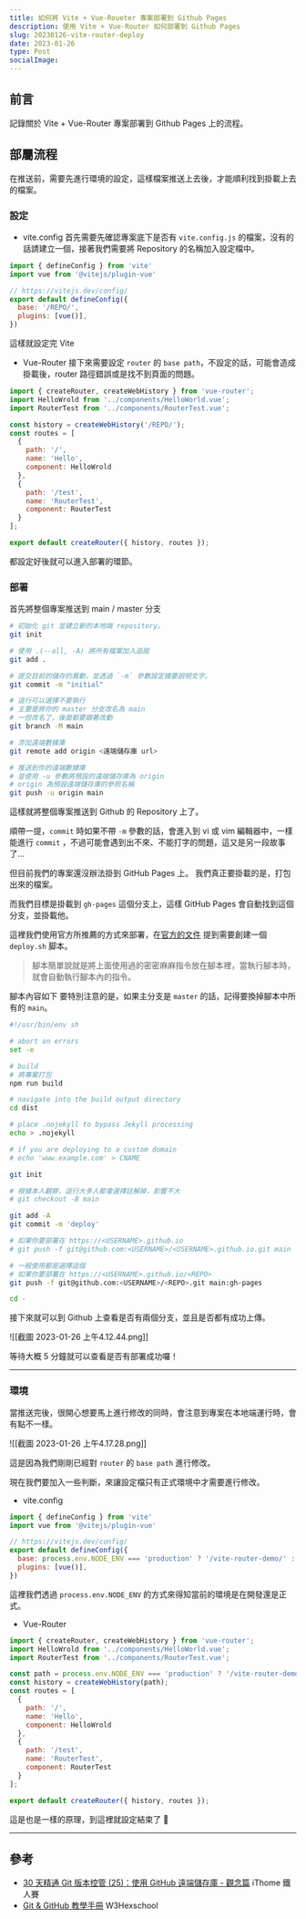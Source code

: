 ```yaml
---
title: 如何將 Vite + Vue-Roueter 專案部署到 Github Pages
description: 使用 Vite + Vue-Router 如何部署到 Github Pages
slug: 20230126-vite-router-deploy
date: 2023-01-26
type: Post
socialImage:
---
```


## 前言

記錄關於 Vite + Vue-Router 專案部署到 Github Pages 上的流程。

## 部屬流程

在推送前，需要先進行環境的設定，這樣檔案推送上去後，才能順利找到掛載上去的檔案。

### 設定

- vite.config
  首先需要先確認專案底下是否有 `vite.config.js` 的檔案，沒有的話請建立一個，接著我們需要將 Repository 的名稱加入設定檔中。
  
```javascript showLineNumbers {6}
import { defineConfig } from 'vite'
import vue from '@vitejs/plugin-vue'

// https://vitejs.dev/config/
export default defineConfig({
  base: '/REPO/',
  plugins: [vue()],
})

```

這樣就設定完 Vite

- Vue-Router
  接下來需要設定 `router` 的 `base path`，不設定的話，可能會造成掛載後，router 路徑錯誤或是找不到頁面的問題。

```javascript showLineNumbers {5}
import { createRouter, createWebHistory } from 'vue-router';
import HelloWrold from '../components/HelloWorld.vue';
import RouterTest from '../components/RouterTest.vue';

const history = createWebHistory('/REPO/');
const routes = [
  {
    path: '/',
    name: 'Hello',
    component: HelloWrold
  },
  {
    path: '/test',
    name: 'RouterTest',
    component: RouterTest
  }
];

export default createRouter({ history, routes });

```

都設定好後就可以進入部署的環節。

### 部署

首先將整個專案推送到 main / master 分支

```bash showLineNumbers {13, 16, 21}
# 初始化 git 並建立新的本地端 repository。
git init

# 使用 .(--all, -A) 將所有檔案加入追蹤
git add .

# 提交目前的儲存的異動，並透過 `-m` 參數設定摘要說明文字。
git commit -m "initial"

# 這行可以選擇不要執行
# 主要是將你的 master 分支改名為 main
# 一但改名了，後面都要跟著改動
git branch -M main

# 添加遠端數據庫
git remote add origin <遠端儲存庫 url>

# 推送到你的遠端數據庫
# 並使用 -u 參數將預設的遠端儲存庫為 origin
# origin 為預設遠端儲存庫的參照名稱
git push -u origin main
```

這樣就將整個專案推送到 Github 的 Repository 上了。

順帶一提，`commit` 時如果不帶 `-m` 參數的話，會進入到 vi 或 vim 編輯器中，一樣能進行 `commit` ，不過可能會遇到出不來、不能打字的問題，這又是另一段故事了...

但目前我們的專案還沒辦法掛到 GitHub Pages 上。
我們真正要掛載的是，打包出來的檔案。

而我們目標是掛載到 `gh-pages` 這個分支上，這樣 GitHub Pages 會自動找到這個分支，並掛載他。

這裡我們使用官方所推薦的方式來部署，在[官方的文件](https://vitejs.dev/guide/static-deploy.html#github-pages) 提到需要創建一個 `deploy.sh` 脚本。

>腳本簡單說就是將上面使用過的密密麻麻指令放在腳本裡，當執行腳本時，就會自動執行腳本內的指令。

腳本內容如下
要特別注意的是，如果主分支是 `master` 的話，記得要換掉腳本中所有的 `main`。

```bash showLineNumbers {32}
#!/usr/bin/env sh

# abort on errors
set -e

# build
# 將專案打包
npm run build

# navigate into the build output directory
cd dist

# place .nojekyll to bypass Jekyll processing
echo > .nojekyll

# if you are deploying to a custom domain
# echo 'www.example.com' > CNAME

git init

# 根據本人觀察，這行大多人都會選擇註解掉，影響不大
# git checkout -B main

git add -A
git commit -m 'deploy'

# 如果你要部署在 https://<USERNAME>.github.io
# git push -f git@github.com:<USERNAME>/<USERNAME>.github.io.git main

# 一般使用都是選擇這個
# 如果你要部署在 https://<USERNAME>.github.io/<REPO>
git push -f git@github.com:<USERNAME>/<REPO>.git main:gh-pages

cd -
```

接下來就可以到 Github 上查看是否有兩個分支，並且是否都有成功上傳。

![[截圖 2023-01-26 上午4.12.44.png]]

等待大概 5 分鐘就可以查看是否有部署成功囉！

---

### 環境

當推送完後，很開心想要馬上進行修改的同時，會注意到專案在本地端運行時，會有點不一樣。

![[截圖 2023-01-26 上午4.17.28.png]]

這是因為我們剛剛已經對 `router` 的 `base path` 進行修改。

現在我們要加入一些判斷，來讓設定檔只有正式環境中才需要進行修改。

- vite.config

```javascript showLineNumbers {6}
import { defineConfig } from 'vite'
import vue from '@vitejs/plugin-vue'

// https://vitejs.dev/config/
export default defineConfig({
  base: process.env.NODE_ENV === 'production' ? '/vite-router-demo/' : '',
  plugins: [vue()],
})

```

這裡我們透過 `process.env.NODE_ENV` 的方式來得知當前的環境是在開發還是正式。

- Vue-Router

```javascript showLineNumbers {5-6}
import { createRouter, createWebHistory } from 'vue-router';
import HelloWrold from '../components/HelloWorld.vue';
import RouterTest from '../components/RouterTest.vue';

const path = process.env.NODE_ENV === 'production' ? '/vite-router-demo/' : ''
const history = createWebHistory(path);
const routes = [
  {
    path: '/',
    name: 'Hello',
    component: HelloWrold
  },
  {
    path: '/test',
    name: 'RouterTest',
    component: RouterTest
  }
];

export default createRouter({ history, routes });

```

這是也是一樣的原理，到這裡就設定結束了 🎉

---

## 參考

- [30 天精通 Git 版本控管 (25)：使用 GitHub 遠端儲存庫 - 觀念篇](https://ithelp.ithome.com.tw/articles/10140055) iThome 鐵人賽
- [Git & GitHub 教學手冊](https://w3c.hexschool.com/category/repo) W3Hexschool












 